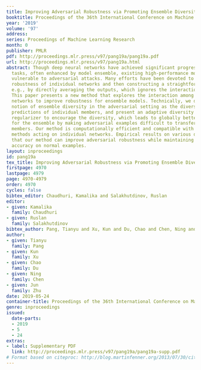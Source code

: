 ```yaml
---
title: Improving Adversarial Robustness via Promoting Ensemble Diversity
booktitle: Proceedings of the 36th International Conference on Machine Learning
year: '2019'
volume: '97'
address: 
series: Proceedings of Machine Learning Research
month: 0
publisher: PMLR
pdf: http://proceedings.mlr.press/v97/pang19a/pang19a.pdf
url: http://proceedings.mlr.press/v97/pang19a.html
abstract: Though deep neural networks have achieved significant progress on various
  tasks, often enhanced by model ensemble, existing high-performance models can be
  vulnerable to adversarial attacks. Many efforts have been devoted to enhancing the
  robustness of individual networks and then constructing a straightforward ensemble,
  e.g., by directly averaging the outputs, which ignores the interaction among networks.
  This paper presents a new method that explores the interaction among individual
  networks to improve robustness for ensemble models. Technically, we define a new
  notion of ensemble diversity in the adversarial setting as the diversity among non-maximal
  predictions of individual members, and present an adaptive diversity promoting (ADP)
  regularizer to encourage the diversity, which leads to globally better robustness
  for the ensemble by making adversarial examples difficult to transfer among individual
  members. Our method is computationally efficient and compatible with the defense
  methods acting on individual networks. Empirical results on various datasets verify
  that our method can improve adversarial robustness while maintaining state-of-the-art
  accuracy on normal examples.
layout: inproceedings
id: pang19a
tex_title: Improving Adversarial Robustness via Promoting Ensemble Diversity
firstpage: 4970
lastpage: 4979
page: 4970-4979
order: 4970
cycles: false
bibtex_editor: Chaudhuri, Kamalika and Salakhutdinov, Ruslan
editor:
- given: Kamalika
  family: Chaudhuri
- given: Ruslan
  family: Salakhutdinov
bibtex_author: Pang, Tianyu and Xu, Kun and Du, Chao and Chen, Ning and Zhu, Jun
author:
- given: Tianyu
  family: Pang
- given: Kun
  family: Xu
- given: Chao
  family: Du
- given: Ning
  family: Chen
- given: Jun
  family: Zhu
date: 2019-05-24
container-title: Proceedings of the 36th International Conference on Machine Learning
genre: inproceedings
issued:
  date-parts:
  - 2019
  - 5
  - 24
extras:
- label: Supplementary PDF
  link: http://proceedings.mlr.press/v97/pang19a/pang19a-supp.pdf
# Format based on citeproc: http://blog.martinfenner.org/2013/07/30/citeproc-yaml-for-bibliographies/
---
```

